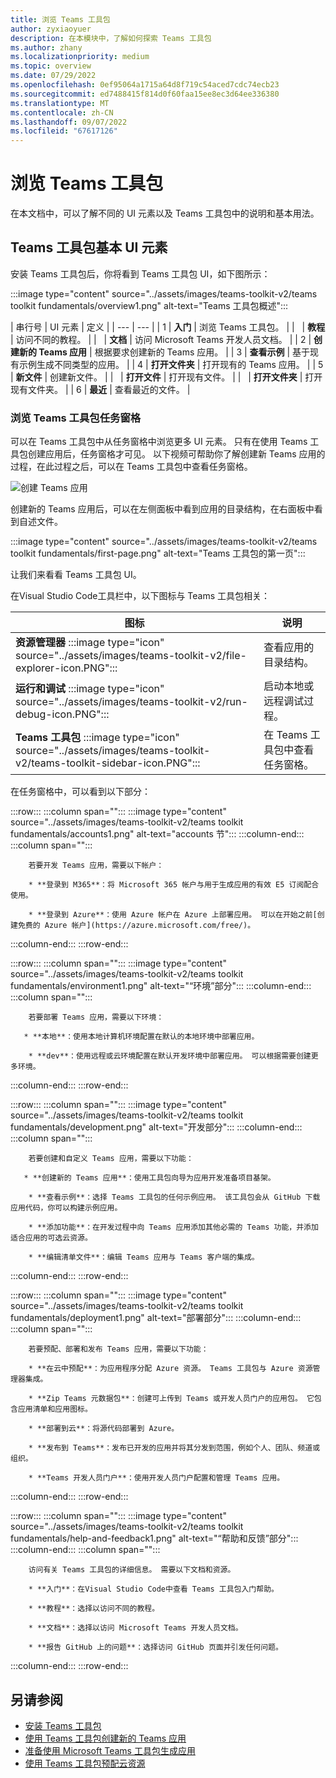 ```yaml
---
title: 浏览 Teams 工具包
author: zyxiaoyuer
description: 在本模块中，了解如何探索 Teams 工具包
ms.author: zhany
ms.localizationpriority: medium
ms.topic: overview
ms.date: 07/29/2022
ms.openlocfilehash: 0ef95064a1715a64d8f719c54aced7cdc74ecb23
ms.sourcegitcommit: ed7488415f814d0f60faa15ee8ec3d64ee336380
ms.translationtype: MT
ms.contentlocale: zh-CN
ms.lasthandoff: 09/07/2022
ms.locfileid: "67617126"
---
```

# <a name="explore-teams-toolkit"></a>浏览 Teams 工具包

在本文档中，可以了解不同的 UI 元素以及 Teams 工具包中的说明和基本用法。

## <a name="teams-toolkit-basic-ui-elements"></a>Teams 工具包基本 UI 元素

安装 Teams 工具包后，你将看到 Teams 工具包 UI，如下图所示：

:::image type="content" source="../assets/images/teams-toolkit-v2/teams toolkit fundamentals/overview1.png" alt-text="Teams 工具包概述":::

| 串行号 | UI 元素 | 定义 |
| --- | --- |
| 1 | **入门** | 浏览 Teams 工具包。 |
| &nbsp; | **教程** | 访问不同的教程。 |
| &nbsp; | **文档** | 访问 Microsoft Teams 开发人员文档。 |
| 2 | **创建新的 Teams 应用** | 根据要求创建新的 Teams 应用。 |
| 3 | **查看示例** | 基于现有示例生成不同类型的应用。 |
| 4 | **打开文件夹** | 打开现有的 Teams 应用。 |
| 5 | **新文件** | 创建新文件。 |
| &nbsp; | **打开文件** | 打开现有文件。 |
| &nbsp; | **打开文件夹** | 打开现有文件夹。 |
| 6 | **最近** | 查看最近的文件。 |

### <a name="exploring-the-teams-toolkit-task-pane"></a>浏览 Teams 工具包任务窗格

可以在 Teams 工具包中从任务窗格中浏览更多 UI 元素。 只有在使用 Teams 工具包创建应用后，任务窗格才可见。 以下视频可帮助你了解创建新 Teams 应用的过程，在此过程之后，可以在 Teams 工具包中查看任务窗格。

   ![创建 Teams 应用](~/assets/videos/javascript-tab-app1.gif)

创建新的 Teams 应用后，可以在左侧面板中看到应用的目录结构，在右面板中看到自述文件。

:::image type="content" source="../assets/images/teams-toolkit-v2/teams toolkit fundamentals/first-page.png" alt-text="Teams 工具包的第一页":::

让我们来看看 Teams 工具包 UI。

 在Visual Studio Code工具栏中，以下图标与 Teams 工具包相关：

| 图标 | 说明 |
| --- | --- |
| **资源管理器** :::image type="icon" source="../assets/images/teams-toolkit-v2/file-explorer-icon.PNG":::  | 查看应用的目录结构。 |
| **运行和调试** :::image type="icon" source="../assets/images/teams-toolkit-v2/run-debug-icon.PNG":::  | 启动本地或远程调试过程。 |
| **Teams 工具包** :::image type="icon" source="../assets/images/teams-toolkit-v2/teams-toolkit-sidebar-icon.PNG"::: | 在 Teams 工具包中查看任务窗格。 |

在任务窗格中，可以看到以下部分：

:::row:::
   :::column span="":::
      :::image type="content" source="../assets/images/teams-toolkit-v2/teams toolkit fundamentals/accounts1.png" alt-text="accounts 节":::
   :::column-end:::
   :::column span="":::

        若要开发 Teams 应用，需要以下帐户：
        
        * **登录到 M365**：将 Microsoft 365 帐户与用于生成应用的有效 E5 订阅配合使用。

        * **登录到 Azure**：使用 Azure 帐户在 Azure 上部署应用。 可以在开始之前[创建免费的 Azure 帐户](https://azure.microsoft.com/free/)。
   :::column-end:::
:::row-end:::

:::row:::
   :::column span="":::
      :::image type="content" source="../assets/images/teams-toolkit-v2/teams toolkit fundamentals/environment1.png" alt-text="“环境”部分":::
   :::column-end:::
   :::column span="":::

        若要部署 Teams 应用，需要以下环境：
        
       * **本地**：使用本地计算机环境配置在默认的本地环境中部署应用。

        * **dev**：使用远程或云环境配置在默认开发环境中部署应用。 可以根据需要创建更多环境。
   :::column-end:::
:::row-end:::

:::row:::
   :::column span="":::
      :::image type="content" source="../assets/images/teams-toolkit-v2/teams toolkit fundamentals/development.png" alt-text="开发部分":::
   :::column-end:::
   :::column span="":::

        若要创建和自定义 Teams 应用，需要以下功能：
        
       * **创建新的 Teams 应用**：使用工具包向导为应用开发准备项目基架。

        * **查看示例**：选择 Teams 工具包的任何示例应用。 该工具包会从 GitHub 下载应用代码，你可以构建示例应用。
        
        * **添加功能**：在开发过程中向 Teams 应用添加其他必需的 Teams 功能，并添加适合应用的可选云资源。
       
        * **编辑清单文件**：编辑 Teams 应用与 Teams 客户端的集成。
   :::column-end:::
:::row-end:::

:::row:::
   :::column span="":::
      :::image type="content" source="../assets/images/teams-toolkit-v2/teams toolkit fundamentals/deployment1.png" alt-text="部署部分":::
   :::column-end:::
   :::column span="":::

        若要预配、部署和发布 Teams 应用，需要以下功能：
        
        * **在云中预配**：为应用程序分配 Azure 资源。 Teams 工具包与 Azure 资源管理器集成。

        * **Zip Teams 元数据包**：创建可上传到 Teams 或开发人员门户的应用包。 它包含应用清单和应用图标。
        
        * **部署到云**：将源代码部署到 Azure。
       
        * **发布到 Teams**：发布已开发的应用并将其分发到范围，例如个人、团队、频道或组织。
        
        * **Teams 开发人员门户**：使用开发人员门户配置和管理 Teams 应用。 
   :::column-end:::
:::row-end:::

:::row:::
   :::column span="":::
      :::image type="content" source="../assets/images/teams-toolkit-v2/teams toolkit fundamentals/help-and-feedback1.png" alt-text="“帮助和反馈”部分":::
   :::column-end:::
   :::column span="":::

        访问有关 Teams 工具包的详细信息。 需要以下文档和资源。
        
        * **入门**：在Visual Studio Code中查看 Teams 工具包入门帮助。

        * **教程**：选择以访问不同的教程。
        
        * **文档**：选择以访问 Microsoft Teams 开发人员文档。
       
        * **报告 GitHub 上的问题**：选择访问 GitHub 页面并引发任何问题。
   :::column-end:::
:::row-end:::

## <a name="see-also"></a>另请参阅

* [安装 Teams 工具包](install-Teams-Toolkit.md)
* [使用 Teams 工具包创建新的 Teams 应用](create-new-project.md)
* [准备使用 Microsoft Teams 工具包生成应用](build-environments.md)
* [使用 Teams 工具包预配云资源](provision.md)

<!--  
:::image type="content" source="../assets/images/teams-toolkit-v2/teams toolkit fundamentals/ui-elements.png" alt-text="UI Elements":::

|Section|Features|Details
|---------|---------|--------|
| **1. ACCOUNTS** | &nbsp; | &nbsp; |
| &nbsp; |Microsoft 365 account|  Use your Microsoft 365 account with a valid E5 subscription for building your app.|
| &nbsp; | Azure Account |  Use your Azure account for deploying app on Azure. You can [create a free Azure account](https://azure.microsoft.com/free/) before you start.|
|**2.ENVIRONMENT** |  &nbsp; | &nbsp;|
| &nbsp; |Local |Deploy your app in the default local environment with local machine environment configurations.|
| &nbsp; | Dev |Deploy your app in the default dev environment with remote or cloud environment configurations. You can create more environments, as you need.|
| **3.DEVELOPMENT** | &nbsp; | &nbsp; |
| &nbsp; | Create a new Teams app | Teams Toolkit helps you to create and customize your Teams app project that makes the Teams app development work simpler. Create a new Teams app helps you to start with Teams app development by creating new Teams project using Teams Toolkit either by using **Create new project**|
| &nbsp; | View Samples | Select any of Teams Toolkit's sample apps. The toolkit downloads the app code from GitHub, and you can build the sample app.|
| &nbsp; | Add Features | It helps you to add additional Teams capabilities such as **Tab** or **Bot** or **Message extension** or **Command bot** or **Notification bot**, or **SSO enabled tab** optionally add Azure resources such as **Azure SQL Database** or **Azure Key Vault**, or **Azure function** or **Azure API Management** which fits your development needs to your current Teams app. You can also add **API connection** or **Single Sign-on** or **CI/CD workflows** for your Teams app.
| &nbsp; | Edit Manifest file | It helps you customize manifest file based on the app requirements |
| **4.DEPLOYMENT** | &nbsp; | &nbsp; |
| &nbsp;| Provision in the cloud | Allocate Azure resources for your application. Teams Toolkit is integrated with Azure Resource Manager.|
| &nbsp; | Zip Teams metadata package| Create the app package that can be uploaded to Teams or Developer Portal. It contains the app manifest and app icons. |
| &nbsp; | Deploy to the cloud| Deploy the source code to Azure.|
| &nbsp; | Publish to Teams| Publish your developed app and distribute it to scopes, such as personal, team, channel, or organization.|
| &nbsp; | Developer Portal for Teams| It is the primary tool for configuring, distributing, and managing your Microsoft Teams apps. You can collaborate with colleagues on your app, set up runtime environments, and much more. |
| **5.HELP AND FEEDBACK** | &nbsp; | &nbsp; |
| &nbsp; | Get Started |  View the Teams Toolkit Get started help within Visual Studio Code.|
| &nbsp; | Tutorials| Select to access different tutorials.|
| &nbsp; | Documentation| Select to access the Microsoft Teams Developer Documentation.|
| &nbsp; | Report issues on GitHub| It helps to get **Quick support** from product expert. Browse the existing issues before you create a new one, or visit [StackOverflow tag `teams-toolkit`](https://stackoverflow.com/questions/tagged/teams-toolkit) to submit feedback.|
| **6.Explorer** | &nbsp; | &nbsp; |
 &nbsp; | &nbsp; | It helps to view the directory structure of your app.|
| **7.Run and Debug** | &nbsp; | &nbsp; |
 &nbsp; | &nbsp; | To start the local or remote debug process.|
-->

